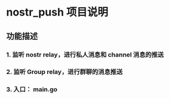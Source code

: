 # nostr_push 项目说明

## 功能描述

### 1. 监听 nostr relay，进行私人消息和 channel 消息的推送

### 2. 监听 Group relay，进行群聊的消息推送

### 3. 入口： main.go
